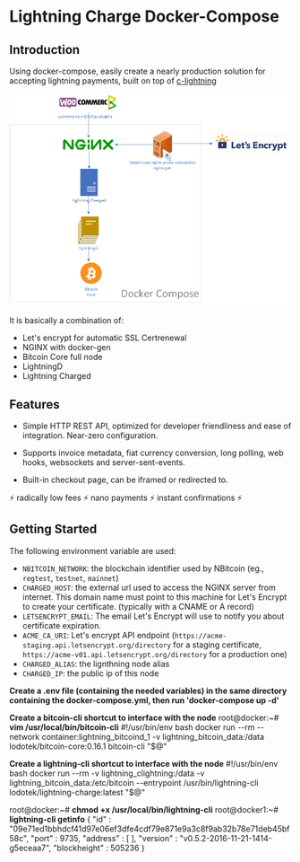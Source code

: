 # Lightning Charge Docker-Compose

## Introduction

Using docker-compose, easily create a nearly production solution for accepting lightning payments, built on top of [c-lightning](https://github.com/ElementsProject/lightning)

![Architecture](img/Architecture.png)

It is basically a combination of:

* Let's encrypt for automatic SSL Certrenewal
* NGINX with docker-gen
* Bitcoin Core full node
* LightningD
* Lightning Charged

## Features

* Simple HTTP REST API, optimized for developer friendliness and ease of integration. Near-zero configuration.

* Supports invoice metadata, fiat currency conversion, long polling, web hooks, websockets and server-sent-events.

* Built-in checkout page, can be iframed or redirected to.

:zap: radically low fees :zap: nano payments :zap: instant confirmations :zap:

## Getting Started


The following environment variable are used:

* `NBITCOIN_NETWORK`: the blockchain identifier used by NBitcoin (eg., `regtest`, `testnet`, `mainnet`)
* `CHARGED_HOST`: the external url used to access the NGINX server from internet. This domain name must point to this machine for Let's Encrypt to create your certificate. (typically with a CNAME or A record)
* `LETSENCRYPT_EMAIL`: The email Let's Encrypt will use to notify you about certificate expiration.
* `ACME_CA_URI`: Let's encrypt API endpoint (`https://acme-staging.api.letsencrypt.org/directory` for a staging certificate, `https://acme-v01.api.letsencrypt.org/directory` for a production one)
* `CHARGED_ALIAS`: the lignthning node alias
* `CHARGED_IP`: the public ip of this node


**Create a .env file (containing the needed variables) in the same directory containing the docker-compose.yml,
then run 'docker-compose up -d'**

**Create a bitcoin-cli shortcut to interface with the node**
root@docker:~# **vim /usr/local/bin/bitcoin-cli**
#!/usr/bin/env bash
docker run --rm --network container:lightning_bitcoind_1 -v lightning_bitcoin_data:/data lodotek/bitcoin-core:0.16.1 bitcoin-cli "$@"


**Create a lightning-cli shortcut to interface with the node**
#!/usr/bin/env bash
docker run --rm -v lightning_clightning:/data -v lightning_bitcoin_data:/etc/bitcoin --entrypoint /usr/bin/lightning-cli lodotek/lightning-charge:latest "$@"

root@docker:~# **chmod +x /usr/local/bin/lightning-cli**
root@docker1:~# **lightning-cli getinfo**
{ "id" : "09e71ed1bbhdcf41d97e06ef3dfe4cdf79e871e9a3c8f9ab32b78e71deb45bf58c", "port" : 9735, "address" :
	[  ], "version" : "v0.5.2-2016-11-21-1414-g5eceaa7", "blockheight" : 505236 }


